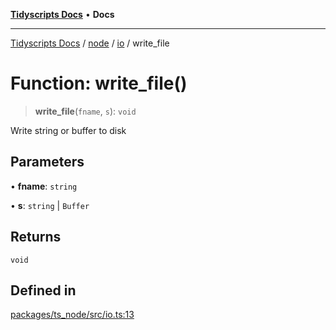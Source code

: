 [**Tidyscripts Docs**](../../../../../README.md) • **Docs**

***

[Tidyscripts Docs](../../../../../globals.md) / [node](../../../README.md) / [io](../README.md) / write\_file

# Function: write\_file()

> **write\_file**(`fname`, `s`): `void`

Write string or buffer to disk

## Parameters

• **fname**: `string`

• **s**: `string` \| `Buffer`

## Returns

`void`

## Defined in

[packages/ts\_node/src/io.ts:13](https://github.com/sheunaluko/tidyscripts/blob/master/packages/ts_node/src/io.ts#L13)
